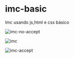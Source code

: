 # imc-basic
Imc usando js,html e css básico


![imc-no-accept](https://github.com/zMarcio/imc-basic/assets/113918441/5827d666-fd81-43d2-8571-c8ba444e1cb7)



![imc](https://github.com/zMarcio/imc-basic/assets/113918441/6c09c5d6-25c3-4c60-978b-f3ea32cc9195)



![imc-accept](https://github.com/zMarcio/imc-basic/assets/113918441/9d4bfb66-1bae-4c10-b603-b2693f231a1c)
